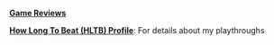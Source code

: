 **[Game Reviews](https://aureliussr.github.io/aurelius-reviews)**

**[How Long To Beat (HLTB) Profile](https://howlongtobeat.com/user.php?n=aureliussr)**: For details about my playthroughs
